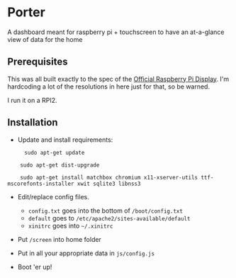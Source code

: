 Porter
=========

A dashboard meant for raspberry pi + touchscreen to have an at-a-glance view of data for the home

Prerequisites
---------

This was all built exactly to the spec of the [Official Raspberry Pi Display](https://www.raspberrypi.org/blog/the-eagerly-awaited-raspberry-pi-display/). I'm hardcoding a lot of the resolutions in here just for that, so be warned.

I run it on a RPI2.


Installation
---------

* Update and install requirements:

		sudo apt-get update
<!--meh -->
		sudo apt-get dist-upgrade
<!--meh -->
		sudo apt-get install matchbox chromium x11-xserver-utils ttf-mscorefonts-installer xwit sqlite3 libnss3

* Edit/replace config files.

	* `config.txt` goes into the bottom of `/boot/config.txt`
	* `default` goes to `/etc/apache2/sites-available/default`
	* `xinitrc` goes into `~/.xinitrc`


* Put `/screen` into home folder

* Put in all your appropriate data in `js/config.js`

* Boot 'er up!
